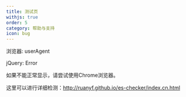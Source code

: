 ```yaml
---
title: 测试页
withjs: true
order: 5
category: 帮助与支持
icon: bug
---
```

浏览器: <span id="user_agent">userAgent</span>

jQuery: <span id="jquery">Error</span>

<div id="vue"></div>
如果不能正常显示，请尝试使用Chrome浏览器。

这里可以进行详细检测：<http://ruanyf.github.io/es-checker/index.cn.html>


